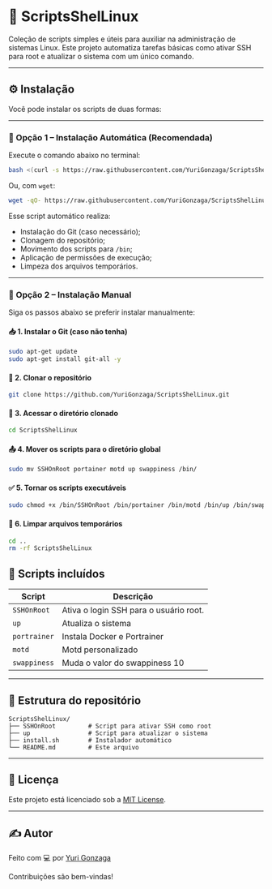 # 🐧 ScriptsShelLinux

Coleção de scripts simples e úteis para auxiliar na administração de sistemas Linux. Este projeto automatiza tarefas básicas como ativar SSH para root e atualizar o sistema com um único comando.

---

## ⚙️ Instalação

Você pode instalar os scripts de duas formas:

---

### 🔹 Opção 1 – Instalação Automática (Recomendada)

Execute o comando abaixo no terminal:

```bash
bash <(curl -s https://raw.githubusercontent.com/YuriGonzaga/ScriptsShelLinux/main/install.sh)
```

Ou, com `wget`:

```bash
wget -qO- https://raw.githubusercontent.com/YuriGonzaga/ScriptsShelLinux/main/install.sh | bash
```

Esse script automático realiza:

* Instalação do Git (caso necessário);
* Clonagem do repositório;
* Movimento dos scripts para `/bin`;
* Aplicação de permissões de execução;
* Limpeza dos arquivos temporários.

---

### 🔹 Opção 2 – Instalação Manual

Siga os passos abaixo se preferir instalar manualmente:

#### 📥 1. Instalar o Git (caso não tenha)

```bash
sudo apt-get update
sudo apt-get install git-all -y
```

#### 🔽 2. Clonar o repositório

```bash
git clone https://github.com/YuriGonzaga/ScriptsShelLinux.git
```

#### 📂 3. Acessar o diretório clonado

```bash
cd ScriptsShelLinux
```

#### 📤 4. Mover os scripts para o diretório global

```bash
sudo mv SSHOnRoot portainer motd up swappiness /bin/
```

#### ✅ 5. Tornar os scripts executáveis

```bash
sudo chmod +x /bin/SSHOnRoot /bin/portainer /bin/motd /bin/up /bin/swappiness
```

#### 🧹 6. Limpar arquivos temporários

```bash
cd ..
rm -rf ScriptsShelLinux


```


## 📄 Scripts incluídos

| Script      | Descrição                                              |
| ----------- | ------------------------------------------------------ |
| `SSHOnRoot` | Ativa o login SSH para o usuário root.                 |
| `up`        | Atualiza o sistema                                     |  
| `portrainer`| Instala Docker e Portrainer                            |     
| `motd      `| Motd personalizado                                     | 
| `swappiness`| Muda o valor do swappiness 10                          |   


---

## 📁 Estrutura do repositório

```
ScriptsShelLinux/
├── SSHOnRoot         # Script para ativar SSH como root
├── up                # Script para atualizar o sistema
├── install.sh        # Instalador automático
└── README.md         # Este arquivo
```

---

## 📜 Licença

Este projeto está licenciado sob a [MIT License](LICENSE).

---

## ✍️ Autor

Feito com 💻 por [Yuri Gonzaga](https://github.com/YuriGonzaga)

Contribuições são bem-vindas!
